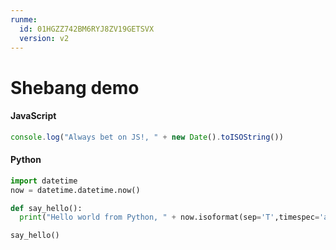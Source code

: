 ```yaml
---
runme:
  id: 01HGZZ742BM6RYJ8ZV19GETSVX
  version: v2
---
```


# Shebang demo

#### JavaScript

```js {"id":"01HGZZ742BM6RYJ8ZV166Y3A4D","terminalRows":"2"}
console.log("Always bet on JS!, " + new Date().toISOString())

```

#### Python

```py {"id":"01HG7EGG30W7YJNT6C083GVANW","terminalRows":"2"}
import datetime
now = datetime.datetime.now()

def say_hello():
  print("Hello world from Python, " + now.isoformat(sep='T',timespec='auto'))

say_hello()

```
